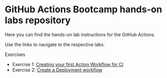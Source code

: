 # GitHub Actions Bootcamp hands-on labs repository

Here you can find the hands-on lab instructions for the GitHub Actions.

Use the links to navigate to the respective labs. 

Exercises
- Exercise 1: [Creating your first Action Workflow for CI](/labs/creatingfirstaction.md)
- Exercise 2: [Create a Deployment workflow](/labs/deploymentworkflow.md)